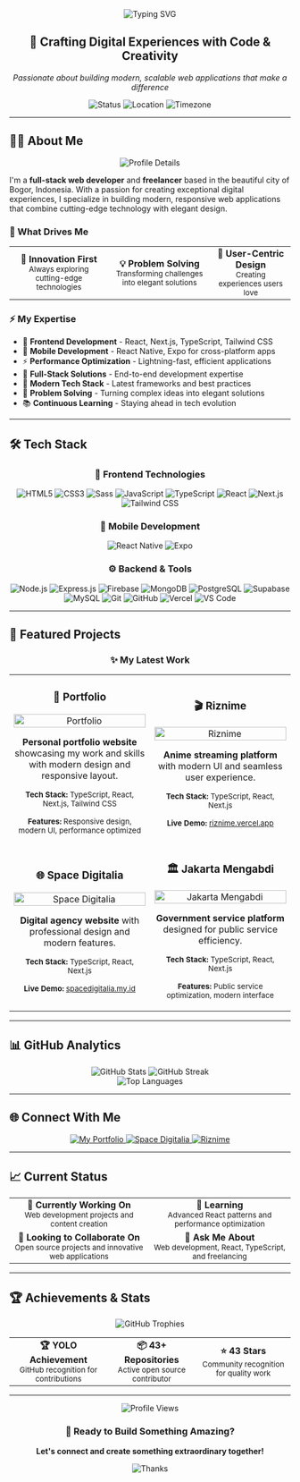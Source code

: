 <div align="center">
  <img src="https://readme-typing-svg.herokuapp.com?font=Inter&weight=700&size=28&pause=1000&color=6366F1&center=true&vCenter=true&width=800&height=100&lines=Hello+World%2C+I'm+Rizki+Ramadhan;Full-Stack+Web+Developer+%7C+Freelancer+%7C+Tech+Enthusiast" alt="Typing SVG" />
</div>

<div align="center">
  <h2>🚀 Crafting Digital Experiences with Code & Creativity</h2>
  <p><em>Passionate about building modern, scalable web applications that make a difference</em></p>
</div>

<div align="center">
  <img src="https://img.shields.io/badge/Status-Available%20for%20Hire-10B981?style=for-the-badge&logo=github&logoColor=white" alt="Status" />
  <img src="https://img.shields.io/badge/Location-Bogor%2C%20Indonesia-3B82F6?style=for-the-badge&logo=location&logoColor=white" alt="Location" />
  <img src="https://img.shields.io/badge/Timezone-UTC%2B07:00-F59E0B?style=for-the-badge&logo=clock&logoColor=white" alt="Timezone" />
</div>

---

## 👨‍💻 About Me

<div align="center">
  <img src="https://github-profile-summary-cards.vercel.app/api/cards/profile-details?username=Rizkiramadhan20&theme=aura" alt="Profile Details" />
</div>

I'm a **full-stack web developer** and **freelancer** based in the beautiful city of Bogor, Indonesia. With a passion for creating exceptional digital experiences, I specialize in building modern, responsive web applications that combine cutting-edge technology with elegant design.

### 🎯 What Drives Me

<div align="center">
  <table>
    <tr>
      <td align="center">
        <strong>🚀 Innovation First</strong><br/>
        <small>Always exploring cutting-edge technologies</small>
      </td>
      <td align="center">
        <strong>💡 Problem Solving</strong><br/>
        <small>Transforming challenges into elegant solutions</small>
      </td>
      <td align="center">
        <strong>🎨 User-Centric Design</strong><br/>
        <small>Creating experiences users love</small>
      </td>
    </tr>
  </table>
</div>

### ⚡ My Expertise

- 🎨 **Frontend Development** - React, Next.js, TypeScript, Tailwind CSS
- 📱 **Mobile Development** - React Native, Expo for cross-platform apps
- ⚡ **Performance Optimization** - Lightning-fast, efficient applications
- 🔧 **Full-Stack Solutions** - End-to-end development expertise
- 📱 **Modern Tech Stack** - Latest frameworks and best practices
- 🎯 **Problem Solving** - Turning complex ideas into elegant solutions
- 📚 **Continuous Learning** - Staying ahead in tech evolution

---

## 🛠️ Tech Stack

<div align="center">
  <h3>🎨 Frontend Technologies</h3>
  <img src="https://img.shields.io/badge/HTML5-E34F26?style=for-the-badge&logo=html5&logoColor=white" alt="HTML5" />
  <img src="https://img.shields.io/badge/CSS3-1572B6?style=for-the-badge&logo=css3&logoColor=white" alt="CSS3" />
  <img src="https://img.shields.io/badge/Sass-CC6699?style=for-the-badge&logo=sass&logoColor=white" alt="Sass" />
  <img src="https://img.shields.io/badge/JavaScript-F7DF1E?style=for-the-badge&logo=javascript&logoColor=black" alt="JavaScript" />
  <img src="https://img.shields.io/badge/TypeScript-007ACC?style=for-the-badge&logo=typescript&logoColor=white" alt="TypeScript" />
  <img src="https://img.shields.io/badge/React-20232A?style=for-the-badge&logo=react&logoColor=61DAFB" alt="React" />
  <img src="https://img.shields.io/badge/Next.js-000000?style=for-the-badge&logo=next.js&logoColor=white" alt="Next.js" />
  <img src="https://img.shields.io/badge/Tailwind_CSS-38B2AC?style=for-the-badge&logo=tailwind-css&logoColor=white" alt="Tailwind CSS" />
</div>

<div align="center">
  <h3>📱 Mobile Development</h3>
  <img src="https://img.shields.io/badge/React_Native-20232A?style=for-the-badge&logo=react&logoColor=61DAFB" alt="React Native" />
  <img src="https://img.shields.io/badge/Expo-000000?style=for-the-badge&logo=expo&logoColor=white" alt="Expo" />
</div>

<div align="center">
  <h3>⚙️ Backend & Tools</h3>
  <img src="https://img.shields.io/badge/Node.js-43853D?style=for-the-badge&logo=node.js&logoColor=white" alt="Node.js" />
  <img src="https://img.shields.io/badge/Express.js-000000?style=for-the-badge&logo=express&logoColor=white" alt="Express.js" />
  <img src="https://img.shields.io/badge/Firebase-FFCA28?style=for-the-badge&logo=firebase&logoColor=black" alt="Firebase" />
  <img src="https://img.shields.io/badge/MongoDB-47A248?style=for-the-badge&logo=mongodb&logoColor=white" alt="MongoDB" />
  <img src="https://img.shields.io/badge/PostgreSQL-316192?style=for-the-badge&logo=postgresql&logoColor=white" alt="PostgreSQL" />
  <img src="https://img.shields.io/badge/Supabase-3ECF8E?style=for-the-badge&logo=supabase&logoColor=white" alt="Supabase" />
  <img src="https://img.shields.io/badge/MySQL-4479A1?style=for-the-badge&logo=mysql&logoColor=white" alt="MySQL" />
  <img src="https://img.shields.io/badge/Git-F05032?style=for-the-badge&logo=git&logoColor=white" alt="Git" />
  <img src="https://img.shields.io/badge/GitHub-100000?style=for-the-badge&logo=github&logoColor=white" alt="GitHub" />
  <img src="https://img.shields.io/badge/Vercel-000000?style=for-the-badge&logo=vercel&logoColor=white" alt="Vercel" />
  <img src="https://img.shields.io/badge/VS_Code-007ACC?style=for-the-badge&logo=visual-studio-code&logoColor=white" alt="VS Code" />
</div>

---

## 🚀 Featured Projects

<div align="center">
  <h3>✨ My Latest Work</h3>
</div>

<table>
  <tr>
    <td width="50%">
      <h3 align="center">🎨 Portfolio</h3>
      <div align="center">
        <a href="https://github.com/Rizkiramadhan20/portofolio" target="_blank">
          <img src="https://github-readme-stats.vercel.app/api/pin/?username=Rizkiramadhan20&repo=portofolio&theme=aura&hide_border=true" width="100%" alt="Portfolio" />
        </a>
        <p><strong>Personal portfolio website</strong> showcasing my work and skills with modern design and responsive layout.</p>
        <p><small><strong>Tech Stack:</strong> TypeScript, React, Next.js, Tailwind CSS</small></p>
        <p><small><strong>Features:</strong> Responsive design, modern UI, performance optimized</small></p>
      </div>
    </td>
    <td width="50%">
      <h3 align="center">🎬 Riznime</h3>
      <div align="center">
        <a href="https://github.com/Rizkiramadhan20/riznime" target="_blank">
          <img src="https://github-readme-stats.vercel.app/api/pin/?username=Rizkiramadhan20&repo=riznime&theme=aura&hide_border=true" width="100%" alt="Riznime" />
        </a>
        <p><strong>Anime streaming platform</strong> with modern UI and seamless user experience.</p>
        <p><small><strong>Tech Stack:</strong> TypeScript, React, Next.js</small></p>
        <p><small><strong>Live Demo:</strong> <a href="https://riznime.vercel.app" target="_blank">riznime.vercel.app</a></small></p>
      </div>
    </td>
  </tr>
  <tr>
    <td width="50%">
      <h3 align="center">🌐 Space Digitalia</h3>
      <div align="center">
        <a href="https://github.com/Rizkiramadhan20/space-digitalia" target="_blank">
          <img src="https://github-readme-stats.vercel.app/api/pin/?username=Rizkiramadhan20&repo=space-digitalia&theme=aura&hide_border=true" width="100%" alt="Space Digitalia" />
        </a>
        <p><strong>Digital agency website</strong> with professional design and modern features.</p>
        <p><small><strong>Tech Stack:</strong> TypeScript, React, Next.js</small></p>
        <p><small><strong>Live Demo:</strong> <a href="https://spacedigitalia.my.id" target="_blank">spacedigitalia.my.id</a></small></p>
      </div>
    </td>
    <td width="50%">
      <h3 align="center">🏛️ Jakarta Mengabdi</h3>
      <div align="center">
        <a href="https://github.com/Rizkiramadhan20/jakarta-mengabdi" target="_blank">
          <img src="https://github-readme-stats.vercel.app/api/pin/?username=Rizkiramadhan20&repo=jakarta-mengabdi&theme=aura&hide_border=true" width="100%" alt="Jakarta Mengabdi" />
        </a>
        <p><strong>Government service platform</strong> designed for public service efficiency.</p>
        <p><small><strong>Tech Stack:</strong> TypeScript, React, Next.js</small></p>
        <p><small><strong>Features:</strong> Public service optimization, modern interface</small></p>
      </div>
    </td>
  </tr>
</table>

---

## 📊 GitHub Analytics

<div align="center">
  <img src="https://github-readme-stats.vercel.app/api?username=Rizkiramadhan20&show_icons=true&theme=aura&hide_border=true&bg_color=0D1117&title_color=6366F1&icon_color=6366F1&text_color=FFFFFF" alt="GitHub Stats" />
  <img src="https://github-readme-streak-stats.herokuapp.com/?user=Rizkiramadhan20&theme=aura&hide_border=true&background=0D1117&stroke=6366F1&ring=6366F1&fire=6366F1&currStreakNum=FFFFFF&currStreakLabel=6366F1&sideNums=FFFFFF&sideLabels=6366F1&dates=FFFFFF" alt="GitHub Streak" />
</div>

<div align="center">
  <img src="https://github-readme-stats.vercel.app/api/top-langs/?username=Rizkiramadhan20&layout=compact&theme=aura&hide_border=true&bg_color=0D1117&title_color=6366F1&text_color=FFFFFF" alt="Top Languages" />
</div>

---

## 🌐 Connect With Me

<div align="center">
  <a href="https://rizkiramadhan.web.id" target="_blank">
    <img src="https://img.shields.io/badge/Portfolio-000000?style=for-the-badge&logo=About.me&logoColor=white" alt="My Portfolio" />
  </a>
  <a href="https://spacedigitalia.my.id" target="_blank">
    <img src="https://img.shields.io/badge/Space_Digitalia-000000?style=for-the-badge&logo=About.me&logoColor=white" alt="Space Digitalia" />
  </a>
  <a href="https://riznime.vercel.app" target="_blank">
    <img src="https://img.shields.io/badge/Riznime-000000?style=for-the-badge&logo=About.me&logoColor=white" alt="Riznime" />
  </a>
</div>

---

## 📈 Current Status

<div align="center">
  <table>
    <tr>
      <td align="center">
        <strong>🔭 Currently Working On</strong><br/>
        <small>Web development projects and content creation</small>
      </td>
      <td align="center">
        <strong>🌱 Learning</strong><br/>
        <small>Advanced React patterns and performance optimization</small>
      </td>
    </tr>
    <tr>
      <td align="center">
        <strong>👯 Looking to Collaborate On</strong><br/>
        <small>Open source projects and innovative web applications</small>
      </td>
      <td align="center">
        <strong>💬 Ask Me About</strong><br/>
        <small>Web development, React, TypeScript, and freelancing</small>
      </td>
    </tr>
  </table>
</div>

---

## 🏆 Achievements & Stats

<div align="center">
  <img src="https://github-profile-trophy.vercel.app/?username=Rizkiramadhan20&theme=aura&no-frame=true&no-bg=false&margin-w=4" alt="GitHub Trophies" />
</div>

<div align="center">
  <table>
    <tr>
      <td align="center">
        <strong>🏆 YOLO Achievement</strong><br/>
        <small>GitHub recognition for contributions</small>
      </td>
      <td align="center">
        <strong>📦 43+ Repositories</strong><br/>
        <small>Active open source contributor</small>
      </td>
      <td align="center">
        <strong>⭐ 43 Stars</strong><br/>
        <small>Community recognition for quality work</small>
      </td>
    </tr>
  </table>
</div>

---

<div align="center">
  <img src="https://komarev.com/ghpvc/?username=Rizkiramadhan20&style=flat&color=6366F1" alt="Profile Views" />
  
  <h3>🚀 Ready to Build Something Amazing?</h3>
  <p><strong>Let's connect and create something extraordinary together!</strong></p>
  
  <img src="https://readme-typing-svg.herokuapp.com?font=Inter&weight=600&size=20&pause=2000&color=6366F1&center=true&vCenter=true&width=400&height=50&lines=Thanks+for+visiting!+%F0%9F%98%8A" alt="Thanks" />
</div>
